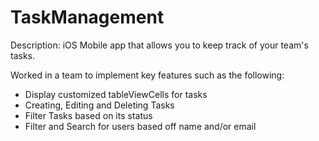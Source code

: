 # TaskManagement

Description: iOS Mobile app that allows you to keep track of your team's tasks.

Worked in a team to implement key features such as the following:
- Display customized tableViewCells for tasks
- Creating, Editing and Deleting Tasks
- Filter Tasks based on its status
- Filter and Search for users based off name and/or email
